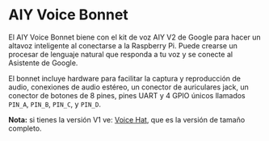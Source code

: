 <!--
---
name: AIY Voice Bonnet
class: board
type: audio,sensor
formfactor: pHAT
manufacturer: Google
description: A pHAT that helps you build an intelligent speaker with voice recognition that connects to the Google Assistant
url: https://aiyprojects.withgoogle.com/voice
github: https://github.com/google/aiyprojects-raspbian
image: 'aiy-voice-bonnet.png'
pincount: 40
eeprom: yes
power:
  '1':
  '2':
ground:
  '6':
  '9':
  '14':
  '20':
  '25':
  '30':
  '34':
  '39':
pin:
  '3':
    mode: i2c
  '5':
    mode: i2c
  '8':
    mode: uart
    name: TXD breakout
  '10':
    mode: uart
    name: RXD breakout
  '12':
    mode: i2s
    name: I2S BCLK
  '16':
    mode: gpio
    name: Button
  '33':
    mode: i2s
    name: I2S LRCLK
  '38':
    mode: i2s
    name: I2S SDIN
  '40':
    mode: i2s
    name: I2S SDOUT
-->
# AIY Voice Bonnet

El AIY Voice Bonnet biene con el kit de voz AIY V2 de Google para hacer un altavoz inteligente al conectarse a la Raspberry Pi. Puede crearse un procesar de lenguaje natural que responda a tu voz y se conecte al Asistente de Google.

El bonnet incluye hardware para facilitar la captura y reproducción de audio, conexiones de audio estéreo, un conector de auriculares jack, un conector de botones de 8 pines, pines UART y 4 GPIO únicos llamados `PIN_A`, `PIN_B`, `PIN_C`, y `PIN_D`.

**Nota:** si tienes la versión V1 ve: [Voice Hat](/pinout/voice_hat), que es la versión de tamaño completo.
